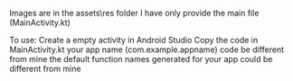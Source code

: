 Images are in the assets\res folder
I have only provide the main file (MainActivity.kt)

To use:
Create a empty activity in Android Studio 
Copy the code in MainActivity.kt
your app name (com.example.appname) code be different from mine
the default function names generated  for your app could be different from mine
